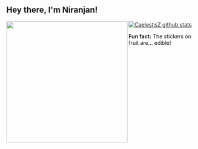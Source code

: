 <h2>Hey there, I'm Niranjan! </h2>

<img align="left" src='https://64.media.tumblr.com/8de9e4d31a132f7617ecc05e6a0f8807/tumblr_nd048m6QFH1tqptlzo1_500.gifv' width="320">

[![CaelestisZ github stats](https://github-readme-stats.vercel.app/api?username=CaelestisZ&show_icons=true)](https://github.com/CaelestisZ)

<b>Fun fact:</b> The stickers on fruit are… edible!
